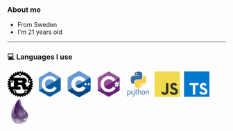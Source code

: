 ### About me
* From Sweden
* I'm 21 years old
---

### 💻 Languages I use

<div>
    <img src="https://github.com/devicons/devicon/blob/master/icons/rust/rust-original.svg" title="Rust" alt="Rust" width="60" height="60"/>&nbsp;
    <img src="https://github.com/devicons/devicon/blob/master/icons/c/c-original.svg" title="C" alt="C" width="60" height="60"/>&nbsp;
    <img src="https://github.com/devicons/devicon/blob/master/icons/cplusplus/cplusplus-original.svg" title="CPP" alt="CPP" width="60" height="60"/>&nbsp;
    <img src="https://github.com/devicons/devicon/blob/master/icons/csharp/csharp-original.svg" title="Csharp" alt="Csharp" width="60" height="60"/>&nbsp;
    <img src="https://github.com/devicons/devicon/blob/master/icons/python/python-original-wordmark.svg" title="Python" alt="Python" width="60" height="60"/>&nbsp; 
    <img src="https://github.com/devicons/devicon/blob/master/icons/javascript/javascript-original.svg" title="JS" alt="JS" width="60" height="60"/>&nbsp;
    <img src="https://github.com/devicons/devicon/blob/master/icons/typescript/typescript-original.svg" title="TS" alt="TS" width="60" height="60"/>&nbsp;
    <img src="https://github.com/devicons/devicon/blob/master/icons/elixir/elixir-original.svg" title="Elixir" alt="Elixir" width="60" height="60"/>&nbsp;
 </div>
